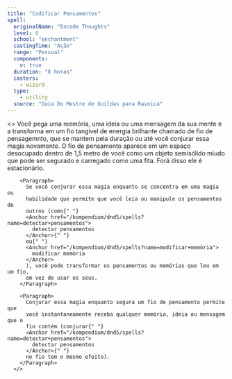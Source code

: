 ```yaml
---
title: "Codificar Pensamentos"
spell:
  originalName: "Encode Thoughts"
  level: 0
  school: "enchantment"
  castingTime: "Ação"
  range: "Pessoal"
  components:
    v: true
  duration: "8 horas"
  casters:
    - wizard
  type:
    - utility
  source: "Guia Do Mestre de Guildas para Ravnica"
---
```


<>
<Paragraph>
Você pega uma memória, uma ideia ou uma mensagem da sua mente e a
transforma em um fio tangivel de energia brilhante chamado de fio de
pensagemnto, que se mantem pela duração ou até você conjurar essa
magia novamente. O fio de pensamento aparece em um espaço desocupado
dentro de 1,5 metro de você como um objeto semisólido míudo que pode
ser segurado e carregado como uma fita. Forá disso ele é estacionário.
</Paragraph>

        <Paragraph>
          Se você conjurar essa magia enquanto se concentra em uma magia ou
          habilidade que permite que você leia ou manipule os pensamentos de
          outros (como{" "}
          <Anchor href="/kompendium/dnd5/spells?name=detectar+pensamentos">
            detectar pensamentos
          </Anchor>{" "}
          ou{" "}
          <Anchor href="/kompendium/dnd5/spells?name=modificar+memória">
            modificar memória
          </Anchor>
          ), você pode transformar os pensamentos ou memórias que leu em um fio,
          em vez de usar os seus.
        </Paragraph>

        <Paragraph>
          Conjurar essa magia enquanto segura um fio de pensamento permite que
          você instantaneamente receba qualquer memória, ideia ou mensagem que o
          fio contém (conjurar{" "}
          <Anchor href="/kompendium/dnd5/spells?name=detectar+pensamentos">
            detectar pensamentos
          </Anchor>{" "}
          no fio tem o mesmo efeito).
        </Paragraph>
      </>
